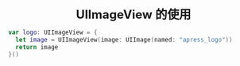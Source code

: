 <center><font size="5"><b>UIImageView 的使用</b></font></center>

```swift
var logo: UIImageView = {
  let image = UIImageView(image: UIImage(named: "apress_logo"))
  return image
}()
```

